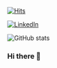 [![Hits](https://hits.seeyoufarm.com/api/count/incr/badge.svg?url=https%3A%2F%2Fgithub.com%2FAndersonMamede%2F&count_bg=%2379C83D&title_bg=%23555555&icon=spreaker.svg&icon_color=%23E7E7E7&title=Visitors&edge_flat=false)](https://hits.seeyoufarm.com)

[![LinkedIn](https://img.shields.io/badge/-LinkedIn-blue?style=for-the-badge&logo=Linkedin&logoColor=white&link=https://www.linkedin.com/in/anderson-ravagnani-m-692ab328/)](https://www.linkedin.com/in/anderson-ravagnani-m-692ab328/)

![GitHub stats](https://github-readme-stats.vercel.app/api?username=AndersonMamede&show_icons=true&count_private=true)

### Hi there 👋

<!--
- 🔭 I’m currently working on ...
- 🌱 I’m currently learning ...
- 📫 How to reach me: ...
-->

